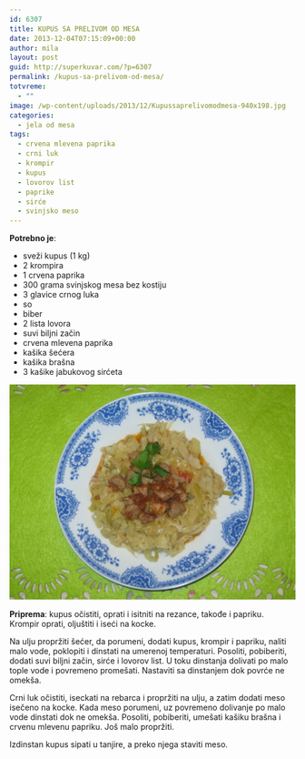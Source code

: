 ```yaml
---
id: 6307
title: KUPUS SA PRELIVOM OD MESA
date: 2013-12-04T07:15:09+00:00
author: mila
layout: post
guid: http://superkuvar.com/?p=6307
permalink: /kupus-sa-prelivom-od-mesa/
totvreme:
  - ""
image: /wp-content/uploads/2013/12/Kupussaprelivomodmesa-940x198.jpg
categories:
  - jela od mesa
tags:
  - crvena mlevena paprika
  - crni luk
  - krompir
  - kupus
  - lovorov list
  - paprike
  - sirće
  - svinjsko meso
---
```

**Potrebno je**:

  * sveži kupus (1 kg)
  * 2 krompira
  * 1 crvena paprika
  * 300 grama svinjskog mesa bez kostiju
  * 3 glavice crnog luka
  * so
  * biber
  * 2 lista lovora
  * suvi biljni začin
  * crvena mlevena paprika
  * kašika šećera
  * kašika brašna
  * 3 kašike jabukovog sirćeta

![<img class="alignnone size-medium wp-image-6308" src="/wp-content/uploads/2013/12/Kupussaprelivomodmesa-1024x768.jpg" alt="Kupussaprelivomodmesa" width="300" height="225" />](/wp-content/uploads/2013/12/Kupussaprelivomodmesa.jpg)

**Priprema**: kupus očistiti, oprati i isitniti na rezance, takođe i papriku. Krompir oprati, oljuštiti i iseći na kocke.

Na ulju propržiti šećer, da porumeni, dodati kupus, krompir i papriku, naliti malo vode, poklopiti i dinstati na umerenoj temperaturi. Posoliti, pobiberiti, dodati suvi biljni začin, sirće i lovorov list. U toku dinstanja dolivati po malo tople vode i povremeno promešati. Nastaviti sa dinstanjem dok povrće ne omekša.

Crni luk očistiti, iseckati na rebarca i propržiti na ulju, a zatim dodati meso isečeno na kocke. Kada meso porumeni, uz povremeno dolivanje po malo vode dinstati dok ne omekša. Posoliti, pobiberiti, umešati kašiku brašna i crvenu mlevenu papriku. Još malo propržiti.

Izdinstan kupus sipati u tanjire, a preko njega staviti meso.